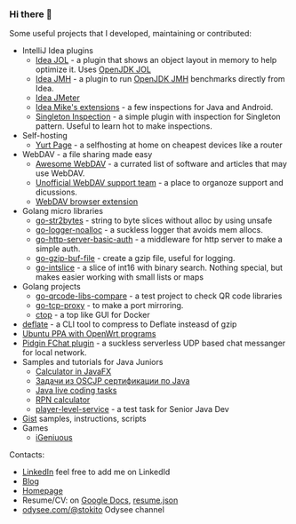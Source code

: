 ### Hi there 👋

Some useful projects that I developed, maintaining or contributed:

* IntelliJ Idea plugins
  * [Idea JOL](https://github.com/stokito/IdeaJol) - a plugin that shows an object layout in memory to help optimize it. Uses [OpenJDK JOL](https://github.com/openjdk/jol)
  * [Idea JMH](https://github.com/artyushov/idea-jmh-plugin) - a plugin to run [OpenJDK JMH](https://github.com/openjdk/jmh) benchmarks directly from Idea.
  * [Idea JMeter](https://github.com/ponomandr/jmeter-idea-plugin)
  * [Idea Mike's extensions](https://github.com/Miha-x64/Mikes_IDEA_extensions) - a few inspections for Java and Android.
  * [Singleton Inspection](https://github.com/stokito/IdeaSingletonInspection) - a simple plugin with inspection for Singleton pattern. Useful to learn hot to make inspections.
* Self-hosting
  * [Yurt Page](https://github.com/yurt-page/docs) - a selfhosting at home on cheapest devices like a router
* WebDAV - a file sharing made easy
  * [Awesome WebDAV](https://github.com/stokito/awesome-webdav) - a currated list of software and articles that may use WebDAV.
  * [Unofficial WebDAV support team](https://github.com/WebDAVDevs) - a place to organoze support and dicussions.
  * [WebDAV browser extension](https://github.com/WebDAVDevs/webdav-browser-extension)
* Golang micro libraries
  * [go-str2bytes](https://github.com/stokito/go-str2bytes) - string to byte slices without alloc by using unsafe 
  * [go-logger-noalloc](https://github.com/stokito/go-logger-noalloc) - a suckless logger that avoids mem allocs.
  * [go-http-server-basic-auth](https://github.com/stokito/go-http-server-basic-auth) - a middleware for http server to make a simple auth.
  * [go-gzip-buf-file](https://github.com/stokito/go-gzip-buf-file) - create a gzip file, useful for logging.
  * [go-intslice](https://github.com/stokito/go-intslice) - a slice of int16 with binary search. Nothing special, but makes easier working with small lists or maps
* Golang projects
  * [go-qrcode-libs-compare](https://github.com/stokito/go-qrcode-libs-compare) - a test project to check QR code libraries
  * [go-tcp-proxy](https://github.com/stokito/go-tcp-proxy) - to make a port mirroring.
  * [ctop](https://github.com/bcicen/ctop) - a top like GUI for Docker
* [deflate](https://github.com/stokito/deflate) - a CLI tool to compress to Deflate insteasd of gzip
* [Ubuntu PPA with OpenWrt programs](https://github.com/stokito/openwrt-ubuntu)
* [Pidgin FChat plugin](https://github.com/stokito/pidgin-fchat) - a suckless serverless UDP based chat messanger for local network.
* Samples and tutorials for Java Juniors
  * [Calculator in JavaFX](https://github.com/stokito/javafx-calculator)
  * [Задачи из OSCJP сертификации по Java](https://github.com/stokito/OCPJP)
  * [Java live coding tasks](https://github.com/stokito/java-live-coding-tasks)
  * [RPN calculator](https://github.com/stokito/rpn-calc)
  * [player-level-service](https://github.com/stokito/player-level-service) - a test task for Senior Java Dev
* [Gist](https://gist.github.com/stokito) samples, instructions, scripts
* Games
  * [iGeniuous](https://github.com/stokito/iGeniuous)

Contacts:
* [LinkedIn](https://www.linkedin.com/in/stokito/) feel free to add me on LinkedId
* [Blog](https://stokito.wordpress.com/)
* [Homepage](https://stokito.com/)
* Resume/CV: on [Google Docs](https://docs.google.com/document/d/1k_NF7c_9jinoF8_UX6MZNlNWnGJAb7-kBT9omMOz6qc/), [resume.json](https://registry.jsonresume.org/stokito)
* [odysee.com/@stokito](https://odysee.com/@stokito) Odysee channel
